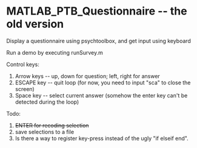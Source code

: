 # MATLAB_PTB_Questionnaire -- the old version
Display a questionnaire using psychtoolbox, and get input using keyboard

Run a demo by executing runSurvey.m

Control keys:
  1. Arrow keys -- up, down for question; left, right for answer
  2. ESCAPE key -- quit loop (for now, you need to input "sca" to close the screen)
  3. Space key -- select current answer (somehow the enter key can't be detected during the loop)

Todo:
  1. ~~ENTER for recoding selection~~
  2. save selections to a file
  3. Is there a way to register key-press instead of the ugly "if elseif end".
